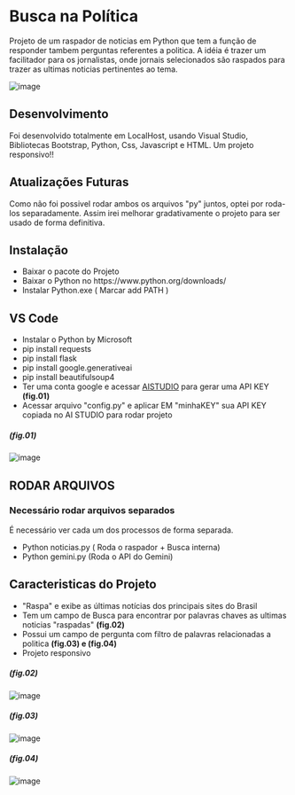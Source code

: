 <h1>Busca na Política</h1>
Projeto de um raspador de noticias em Python que tem a função de responder tambem perguntas referentes a politica.
A idéia é trazer um facilitador para os jornalistas, onde jornais selecionados são raspados para trazer as ultimas noticias pertinentes ao tema.

![image](https://github.com/DedecoDev/imersao_proj/assets/137828839/4a47e530-66ed-44dc-9a9a-976d29cb906c)

<h2>Desenvolvimento</h2>
Foi desenvolvido totalmente em LocalHost, usando Visual Studio, Bibliotecas Bootstrap, Python, Css, Javascript e HTML.
Um projeto responsivo!!

<h2>Atualizações Futuras</h2>
Como não foi possivel rodar ambos os arquivos "py" juntos, optei por roda-los separadamente. Assim irei melhorar gradativamente o projeto para ser usado de forma definitiva.

<h2>Instalação</h2>
<ul>
  <li>Baixar o pacote do Projeto</li>
  <li>Baixar o Python no https://www.python.org/downloads/</li>
  <li>Instalar Python.exe ( Marcar add PATH )</li>
</ul>

<h2>VS Code</h2>
<ul>
  <li>Instalar o Python by Microsoft </li>
  <li>pip install requests</li>
  <li>pip install flask</li>
  <li>pip install google.generativeai</li>
  <li>pip install beautifulsoup4</li>
  <li>Ter uma conta google e acessar <a href="https://aistudio.google.com/app/apikey">AISTUDIO</a> para gerar uma API KEY <strong>(fig.01)</strong></li>
  <li>Acessar arquivo "config.py" e aplicar EM "minhaKEY" sua API KEY copiada no AI STUDIO para rodar projeto</li>
</ul>

<h5>(fig.01)</h5>

![image](https://github.com/DedecoDev/imersao_proj/assets/137828839/104f282c-5c84-4a65-9771-1638ed38e37b)


<h2>RODAR ARQUIVOS</h2>
<h3>Necessário rodar arquivos separados</h3>
É necessário ver cada um dos processos de forma separada.
<ul>
  <li>Python noticias.py ( Roda o raspador + Busca interna)</li>
  <li>Python gemini.py (Roda o API do Gemini)</li>
</ul>

<h2>Caracteristicas do Projeto</h2>
<ul>
<li>"Raspa" e exibe as últimas notícias dos principais sites do Brasil</li>
<li>Tem um campo de Busca para encontrar por palavras chaves as ultimas noticias "raspadas" <strong>(fig.02)</strong></li>
<li>Possui um campo de pergunta com filtro de palavras relacionadas a politica <strong>(fig.03) e (fig.04)</strong></li>
<li>Projeto responsivo</li>  
</ul>

<h5>(fig.02)</h5>

![image](https://github.com/DedecoDev/imersao_proj/assets/137828839/ef80fa88-89dd-4ac9-85cb-c9bdd25c1cc8)

<h5>(fig.03)</h5>

![image](https://github.com/DedecoDev/imersao_proj/assets/137828839/3d885c1d-7721-4475-9045-c7e25c5a1e71)

<h5>(fig.04)</h5>

![image](https://github.com/DedecoDev/imersao_proj/assets/137828839/eeb436a7-df07-4f2d-a372-bb19a233a250)




